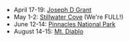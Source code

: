 * April 17-19: [Joseph D Grant](04-17-joseph-d-grant)
* May 1-2: [Stillwater Cove](05-01-stillwater-cove) (We're FULL!)
* June 12-14: [Pinnacles National Park](06-12-pinnacles-national-park)
* August 14-15: [Mt. Diablo](08-14-mt-diablo)
